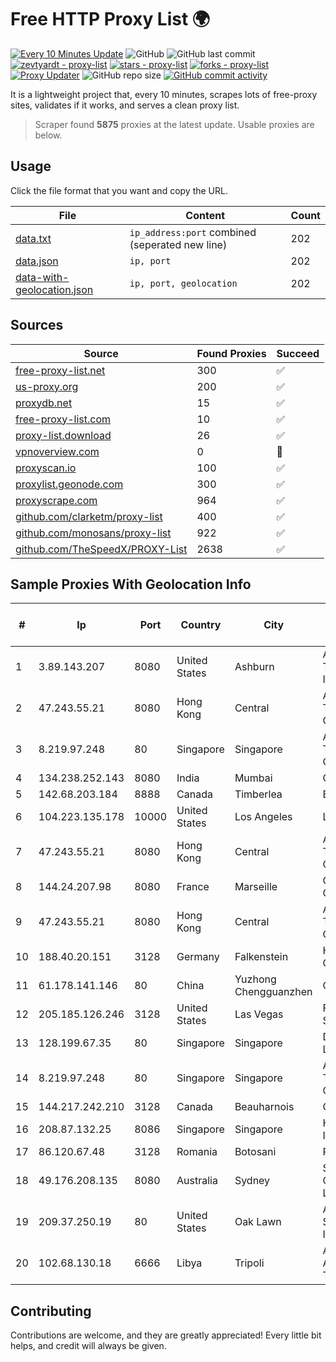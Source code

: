 
# Free HTTP Proxy List 🌍

[![Every 10 Minutes Update](https://github.com/mertguvencli/http-proxy-list/actions/workflows/main.yml/badge.svg?branch=main)](https://github.com/mertguvencli/http-proxy-list/actions/workflows/main.yml)
![GitHub](https://img.shields.io/github/license/mertguvencli/http-proxy-list)
![GitHub last commit](https://img.shields.io/github/last-commit/mertguvencli/http-proxy-list)
[![zevtyardt - proxy-list](https://img.shields.io/static/v1?label=zevtyardt&message=proxy-list&color=blue&logo=github)](https://github.com/zevtyardt/proxy-list "Go to GitHub repo")
[![stars - proxy-list](https://img.shields.io/github/stars/zevtyardt/proxy-list?style=social)](https://github.com/zevtyardt/proxy-list)
[![forks - proxy-list](https://img.shields.io/github/forks/zevtyardt/proxy-list?style=social)](https://github.com/zevtyardt/proxy-list)
[![Proxy Updater](https://github.com/zevtyardt/proxy-list/workflows/Proxy%20Updater/badge.svg)](https://github.com/zevtyardt/proxy-list/actions?query=workflow:"Proxy+Updater")
![GitHub repo size](https://img.shields.io/github/repo-size/zevtyardt/proxy-list)
[![GitHub commit activity](https://img.shields.io/github/commit-activity/m/zevtyardt/proxy-list?logo=commits)](https://github.com/zevtyardt/proxy-list/commits/main)

It is a lightweight project that, every 10 minutes, scrapes lots of free-proxy sites, validates if it works, and serves a clean proxy list.

> Scraper found **5875** proxies at the latest update. Usable proxies are below.

## Usage

Click the file format that you want and copy the URL.

|File|Content|Count|
|----|-------|-----|
|[data.txt](https://raw.githubusercontent.com/mertguvencli/http-proxy-list/main/proxy-list/data.txt)|`ip_address:port` combined (seperated new line)|202|
|[data.json](https://raw.githubusercontent.com/mertguvencli/http-proxy-list/main/proxy-list/data.json)|`ip, port`|202|
|[data-with-geolocation.json](https://raw.githubusercontent.com/mertguvencli/http-proxy-list/main/proxy-list/data-with-geolocation.json)|`ip, port, geolocation`|202|

## Sources

|Source|Found Proxies|Succeed|
|------|-------------|-------|
|[free-proxy-list.net](https://free-proxy-list.net)|300|✅|
|[us-proxy.org](https://www.us-proxy.org)|200|✅|
|[proxydb.net](http://proxydb.net)|15|✅|
|[free-proxy-list.com](https://free-proxy-list.com/?page=&port=&type%5B%5D=http&type%5B%5D=https&up_time=0&search=Search)|10|✅|
|[proxy-list.download](https://www.proxy-list.download/HTTP)|26|✅|
|[vpnoverview.com](https://vpnoverview.com/privacy/anonymous-browsing/free-proxy-servers)|0|🚫|
|[proxyscan.io](https://www.proxyscan.io)|100|✅|
|[proxylist.geonode.com](https://proxylist.geonode.com/api/proxy-list?limit=300&page=1&sort_by=lastChecked&sort_type=desc&protocols=http,https)|300|✅|
|[proxyscrape.com](https://api.proxyscrape.com/v2/?request=displayproxies&protocol=http&timeout=10000&country=all&ssl=all&anonymity=all)|964|✅|
|[github.com/clarketm/proxy-list](https://raw.githubusercontent.com/clarketm/proxy-list/master/proxy-list-raw.txt)|400|✅|
|[github.com/monosans/proxy-list](https://raw.githubusercontent.com/monosans/proxy-list/main/proxies/http.txt)|922|✅|
|[github.com/TheSpeedX/PROXY-List](https://raw.githubusercontent.com/TheSpeedX/PROXY-List/master/http.txt)|2638|✅|


## Sample Proxies With Geolocation Info

|#|Ip|Port|Country|City|Internet Service Provider|
|-|--|----|-------|----|-------------------------|
|1|3.89.143.207|8080|United States|Ashburn|Amazon Technologies Inc.|
|2|47.243.55.21|8080|Hong Kong|Central|Alibaba (US) Technology Co., Ltd.|
|3|8.219.97.248|80|Singapore|Singapore|Alibaba (US) Technology Co., Ltd.|
|4|134.238.252.143|8080|India|Mumbai|Google LLC|
|5|142.68.203.184|8888|Canada|Timberlea|Bell Canada|
|6|104.223.135.178|10000|United States|Los Angeles|LayerHost|
|7|47.243.55.21|8080|Hong Kong|Central|Alibaba (US) Technology Co., Ltd.|
|8|144.24.207.98|8080|France|Marseille|Oracle Corporation|
|9|47.243.55.21|8080|Hong Kong|Central|Alibaba (US) Technology Co., Ltd.|
|10|188.40.20.151|3128|Germany|Falkenstein|Hetzner Online GmbH|
|11|61.178.141.146|80|China|Yuzhong Chengguanzhen|Chinanet|
|12|205.185.126.246|3128|United States|Las Vegas|FranTech Solutions|
|13|128.199.67.35|80|Singapore|Singapore|DigitalOcean, LLC|
|14|8.219.97.248|80|Singapore|Singapore|Alibaba (US) Technology Co., Ltd.|
|15|144.217.242.210|3128|Canada|Beauharnois|OVH SAS|
|16|208.87.132.25|8086|Singapore|Singapore|HIVELOCITY, Inc.|
|17|86.120.67.48|3128|Romania|Botosani|RCS & RDS|
|18|49.176.208.135|8080|Australia|Sydney|SingTel Optus Pty Ltd|
|19|209.37.250.19|80|United States|Oak Lawn|AT&T Services, Inc.|
|20|102.68.130.18|6666|Libya|Tripoli|Aljeel Aljadeed For Technology|



## Contributing

Contributions are welcome, and they are greatly appreciated! Every
little bit helps, and credit will always be given.

